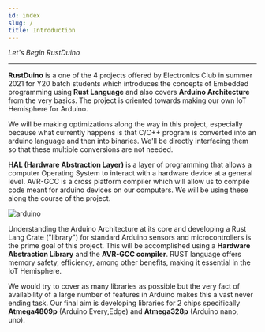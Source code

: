```yaml
---
id: index
slug: /
title: Introduction
---
```


*Let's Begin RustDuino*

----

**RustDuino** is a one of the 4 projects offered by Electronics Club in summer 2021 for Y20 batch students which introduces the concepts of Embedded programming using **Rust Language** and also covers **Arduino Architecture** from the very basics. The project is oriented towards making our own IoT Hemisphere for Arduino.

We will be making optimizations along the way in this project, especially because what currently happens is that C/C++ program is converted into an arduino language and then into binaries. We'll be directly interfacing them so that these multiple conversions are not needed.

**HAL (Hardware Abstraction Layer)** is a layer of programming that allows a computer Operating System to interact with a hardware device at a general level. AVR-GCC is a cross platform compiler which will allow us to compile code meant for arduino devices on our computers. We will be using these along the course of the project.  

![arduino](https://github.com/Mshivam2409/RustDuino-Docs/blob/master/docs/embedded/images/Arduino.gif?raw=true)

Understanding the Arduino Architecture at its core and developing a Rust Lang Crate ("library") for standard Arduino sensors and microcontrollers is the prime goal of this project. This will be accomplished using a **Hardware Abstraction Library** and the **AVR-GCC compiler**. RUST language offers memory safety, efficiency, among other benefits, making it essential in the IoT Hemisphere.

We would try to cover as many libraries as possible but the very fact of availability of a large number of features in Arduino makes this a vast never ending task. Our final aim is developing libraries for 2 chips specifically **Atmega4809p** (Arduino Every,Edge)  and **Atmega328p** (Arduino nano, uno).
